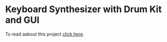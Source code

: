 # Keyboard Synthesizer with Drum Kit and GUI

To read aabout this project [click here](https://www.3c10.ie/).
